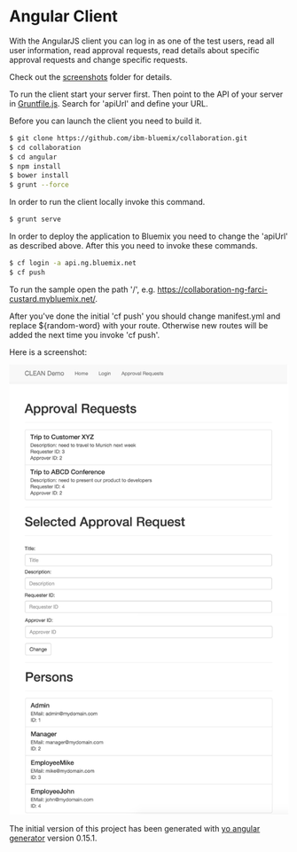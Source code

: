 Angular Client
================================================================================

With the AngularJS client you can log in as one of the test users, read all user information, read approval requests, read details about specific approval requests and change specific requests.

Check out the [screenshots](https://github.com/ibm-bluemix/collaboration/tree/master/screenshots) folder for details.

To run the client start your server first. Then point to the API of your server in [Gruntfile.js](https://github.com/IBM-Bluemix/collaboration/blob/master/angular/Gruntfile.js#L57). Search for 'apiUrl' and define your URL.

Before you can launch the client you need to build it.

```sh
$ git clone https://github.com/ibm-bluemix/collaboration.git
$ cd collaboration
$ cd angular
$ npm install
$ bower install
$ grunt --force
```

In order to run the client locally invoke this command.

```sh
$ grunt serve
```

In order to deploy the application to Bluemix you need to change the 'apiUrl' as described above. After this you need to invoke these commands.

```sh
$ cf login -a api.ng.bluemix.net
$ cf push
```

To run the sample open the path '/', e.g. https://collaboration-ng-farci-custard.mybluemix.net/.

After you've done the initial 'cf push' you should change manifest.yml and replace ${random-word} with your route. Otherwise new routes will be added the next time you invoke 'cf push'.

Here is a screenshot:

![alt text](https://raw.githubusercontent.com/IBM-Bluemix/collaboration/master/screenshots/angular-5.png "Screenshot")

The initial version of this project has been generated with [yo angular generator](https://github.com/yeoman/generator-angular) version 0.15.1.